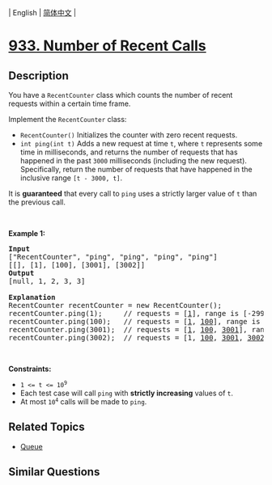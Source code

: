 
| English | [简体中文](README.md) |

# [933. Number of Recent Calls](https://leetcode-cn.com/problems/number-of-recent-calls/)

## Description

<p>You have a <code>RecentCounter</code> class which counts the number of recent requests within a certain time frame.</p>

<p>Implement the <code>RecentCounter</code> class:</p>

<ul>
	<li><code>RecentCounter()</code> Initializes the counter with zero recent requests.</li>
	<li><code>int ping(int t)</code> Adds a new request at time <code>t</code>, where <code>t</code> represents some time in milliseconds, and returns the number of requests that has happened in the past <code>3000</code> milliseconds (including the new request). Specifically, return the number of requests that have happened in the inclusive range <code>[t - 3000, t]</code>.</li>
</ul>

<p>It is <strong>guaranteed</strong> that every call to <code>ping</code> uses a strictly larger value of <code>t</code> than the previous call.</p>

<p>&nbsp;</p>
<p><strong>Example 1:</strong></p>

<pre>
<strong>Input</strong>
[&quot;RecentCounter&quot;, &quot;ping&quot;, &quot;ping&quot;, &quot;ping&quot;, &quot;ping&quot;]
[[], [1], [100], [3001], [3002]]
<strong>Output</strong>
[null, 1, 2, 3, 3]

<strong>Explanation</strong>
RecentCounter recentCounter = new RecentCounter();
recentCounter.ping(1);     // requests = [<u>1</u>], range is [-2999,1], return 1
recentCounter.ping(100);   // requests = [<u>1</u>, <u>100</u>], range is [-2900,100], return 2
recentCounter.ping(3001);  // requests = [<u>1</u>, <u>100</u>, <u>3001</u>], range is [1,3001], return 3
recentCounter.ping(3002);  // requests = [1, <u>100</u>, <u>3001</u>, <u>3002</u>], range is [2,3002], return 3
</pre>

<p>&nbsp;</p>
<p><strong>Constraints:</strong></p>

<ul>
	<li><code>1 &lt;= t &lt;= 10<sup>9</sup></code></li>
	<li>Each test case will call <code>ping</code> with <strong>strictly increasing</strong> values of <code>t</code>.</li>
	<li>At most <code>10<sup>4</sup></code> calls will be made to <code>ping</code>.</li>
</ul>


## Related Topics

- [Queue](https://leetcode-cn.com/tag/queue)

## Similar Questions



